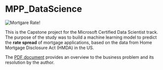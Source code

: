 # MPP_DataScience

![Mortgare Rate!](/real-estate-theme.jpg)

This is the Capstone project for the Microsoft Certified Data Scientist track.
The purpose of the study was to build a machine learning model to predict the **rate spread** of mortgage applications, based on the data from Home Mortgage Disclosure Act (HMDA) in the US.

The [PDF document](REPORT_github_version.pdf) provides an overview to the business problem and its resolution by the author.
